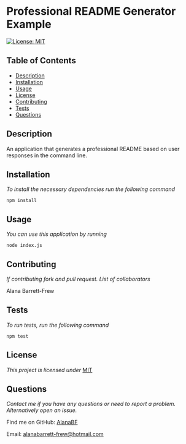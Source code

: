  
# Professional README Generator Example

[![License: MIT](https://img.shields.io/badge/License-MIT-yellow.svg)](https://opensource.org/licenses/MIT)

## Table of Contents

* [Description](#Description)
* [Installation](#Installation)
* [Usage](#Usage)
* [License](#License)
* [Contributing](#Contributing)
* [Tests](#Tests)
* [Questions](#Questions)

## Description 
An application that generates a professional README based on user responses in the command line.

## Installation 
*To install the necessary dependencies run the following command*

``` npm install ```

## Usage 
*You can use this application by running*

```node index.js ```

## Contributing   
*If contributing fork and pull request. List of collaborators*

Alana Barrett-Frew

## Tests 
*To run tests, run the following command*

``` npm test ```

## License 
*This project is licensed under* [MIT](https://choosealicense.com/licenses/mit/)

## Questions
*Contact me if you have any questions or need to report a problem. Alternatively open an issue.*


Find me on GitHub: [AlanaBF](https://github.com/AlanaBF)


Email: [alanabarrett-frew@hotmail.com](mailto:alanabarrett-frew@hotmail.com)
